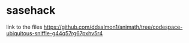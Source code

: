 # sasehack

link to the files https://github.com/ddsalmon1/animath/tree/codespace-ubiquitous-sniffle-g44q57rg67pxhv5r4
